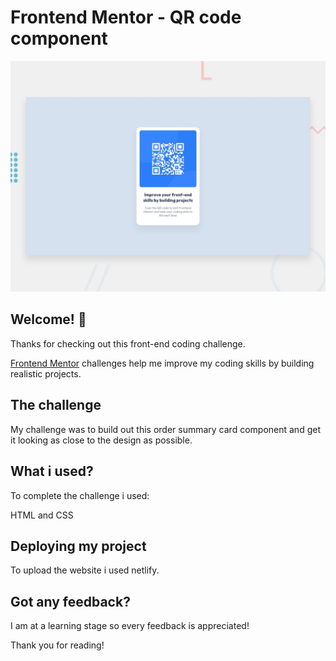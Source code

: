 # Frontend Mentor - QR code component

![Design preview for the QR code component coding challenge](./design/desktop-preview.jpg)

## Welcome! 👋

Thanks for checking out this front-end coding challenge.

[Frontend Mentor](https://www.frontendmentor.io) challenges help me improve my coding skills by building realistic projects.

## The challenge

My challenge was to build out this order summary card component and get it looking as close to the design as possible.

## What i used?

To complete the challenge i used:

HTML and CSS


## Deploying my project

To upload the website i used netlify.

## Got any feedback?

I am at a learning stage so every feedback is appreciated!


Thank you for reading!

